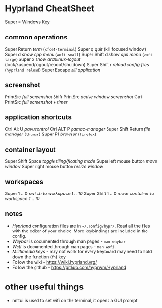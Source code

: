 # Hyprland CheatSheet #

  Super = Windows Key

## common operations
  Super          Return   *term* (`xfce4-terminal`)
  Super          q        *quit* (kill focused window)
  Super          d        *show app menu* (`wofi small`)
  Super   Shift  d        *show app menu* (`wofi large`)
  Super          x        *show archlinux-logout* (lock/suspend/logout/reboot/shutdown)
  Super   Shift  r        *reload config files* (`hyprland reload`)
  Super          Escape   *kill application*

## screenshot
  PrintSrc                *full screenshot*
  Shift  PrintSrc         *active window screenshot*
  Ctrl   PrintSrc         *full screenshot + timer*

## application shortcuts
  Ctrl    Alt U           *pavucontrol*
  Ctrl    ALT P           *pamac-manager*
  Super   Shift  Return   *file manager* (`thunar`)
  Super   F1              *browser* (`firefox`)

## container layout
 
  Super   Shift   Space       *toggle tiling/floating mode*
  Super   left mouse button   *move window*
  Super   right mouse button  *resize window*

## workspaces
  Super         1 .. 0    *switch to workspace 1 .. 10*
  Super  Shift  1 .. 0    *move container to workspace 1 .. 10*

## notes
  - *Hyprland* configuration files are in `~/.config/hypr/`.
    Read all the files with the editor of your choice.
    More keybindings are included in the config.
  - *Waybar* is documented through man pages - `man waybar`. 
  - *Wofi* is documented through man pages - `man wofi`.
  - *Multimedia keys* - may not work for every keyboard
    may need to hold down the function (`fn`) key
  - Follow the wiki - https://wiki.hyprland.org/
  - Follow the github - https://github.com/hyprwm/Hyprland
    
# other useful things
  - nmtui is used to set wifi on the terminal, it opens a GUI prompt
  
